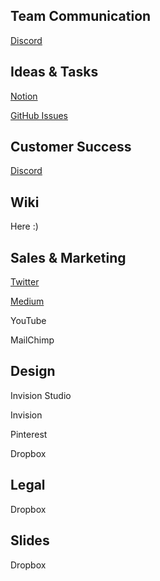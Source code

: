 ## Team Communication

[Discord](https://discord.gg/MXGfnJG)

## Ideas & Tasks

[Notion](notion://www.notion.so/notion.so)

[GitHub Issues](https://github.com/Goyemon)

## Customer Success

[Discord](https://discord.gg/MXGfnJG)

## Wiki

Here :)

## Sales & Marketing

[Twitter](https://twitter.com/GoyemonOfficial)

[Medium](https://medium.com/goyemon)

YouTube

MailChimp

## Design

Invision Studio

Invision

Pinterest

Dropbox

## Legal

Dropbox

## Slides

Dropbox
